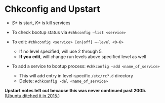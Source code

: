 # Chkconfig and Upstart

- *S\** is start, *K\** is kill services
- To check bootup status via `#chkconfig –list <service>`
- To edit: `#chkconfig <service> [on|off] –-level <0-6>`
  - If no level specified, will use 2 through 5.
  - **If you edit**, will change run levels above specified level as well

- To add a service to bootup process: `#chkconfig –add <name_of_service>`
  - This will add entry in level-specific `/etc/rc?.d` directory
  - Delete: `#chkconfig -del <name_of_service>`



**Upstart notes left out because this was never continued past 2005.** ([Ubuntu ditched it in 2015](https://www.linuxjournal.com/content/ubuntu-ditches-upstart#:~:text=On%20April%2023%2C%202015%2C%20Ubuntu,Upstart%20init%20system%20to%20systemd.).)